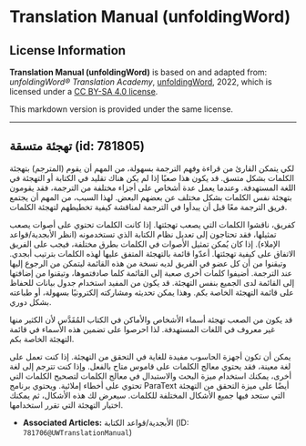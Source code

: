 # Translation Manual (unfoldingWord)

## License Information

**Translation Manual (unfoldingWord)** is based on and adapted from: _unfoldingWord® Translation Academy_, [unfoldingWord](https://unfoldingword.org/utw), 2022, which is licensed under a [CC BY-SA 4.0 license](https://creativecommons.org/licenses/by-sa/4.0/legalcode.en).

This markdown version is provided under the same license.



--------------------------------

## تهجئة متسقة (id: 781805)

لكي يتمكن القارئ من قراءة وفهم الترجمة بسهولة، من المهم أن يقوم (المترجم) بتهجئة الكلمات بشكل متسق. قد يكون هذا صعبًا إذا لم يكن هناك تقليد في الكتابة أو التهجئة في اللغة المستهدفة. وعندما يعمل عدة أشخاص على أجزاء مختلفة من الترجمة، فقد يقومون بتهجئة نفس الكلمات بشكل مختلف عن بعضهم البعض. لهذا السبب، من المهم أن يجتمع فريق الترجمة معًا قبل أن يبدأوا في الترجمة لمناقشة كيفية تخطيطهم لتهجئة الكلمات.

كفريق، ناقشوا الكلمات التي يصعب تهجئتها. إذا كانت الكلمات تحتوي على أصوات يصعب تمثيلها، فقد تحتاجون إلى تعديل نظام الكتابة الذي تستخدمونه (انظر الأبجدية/قواعد الإملاء). إذا كان يُمكن تمثيل الأصوات في الكلمات بطرق مختلفة، فيجب على الفريق الاتفاق على كيفية تهجئتها. أعدّوا قائمة بالتهجئة المتفق عليها لهذه الكلمات بترتيب أبجدي. وتيقنوا من أن كل عضو في الفريق لديه نسخة من هذه القائمة ليتمكن من الرجوع إليها عند الترجمة. أضيفوا كلمات أخرى صعبة إلى القائمة كلما صادفتموها، وتيقنوا من إضافتها إلى القائمة لدى الجميع بنفس التهجئة. قد يكون من المفيد استخدام جدول بيانات للحفاظ على قائمة التهجئة الخاصة بكم. وهذا يمكن تحديثه ومشاركته إلكترونيًا بسهولة، أو طباعته بشكل دوري.

قد يكون من الصعب تهجئة أسماء الأشخاص والأماكن في الكتاب المُقَدَّس لأن الكثير منها غير معروف في اللغات المستهدفة. لذا احرصوا على تضمين هذه الأسماء في قائمة التهجئة الخاصة بكم.

يمكن أن تكون أجهزة الحاسوب مفيدة للغاية في التحقق من التهجئة. إذا كنت تعمل على لغة معينة، فقد يحتوي معالج الكلمات على قاموس متاح بالفعل. وإذا كنت تترجم إلى لغة أخرى، يمكنك استخدام ميزة البحث والاستبدال في معالج الكلمات لتصحيح الكلمات التي تحتوي على أخطاء إملائية. ويحتوي برنامج ParaText أيضًا على ميزة التحقق من التهجئة التي ستجد فيها جميع الأشكال المختلفة للكلمات. سيعرض لك هذه الأشكال، ثم يمكنك اختيار التهجئة التي تقرر استخدامها.

* **Associated Articles:** الأبجدية/قواعد الكتابة (ID: `781706@UWTranslationManual`)

